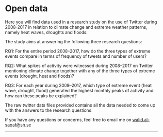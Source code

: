 # Open data
Here you will find data used in a research study on the use of Twitter during 2008-2017 in relation to climate change and extreme weather patterns, namely heat waves, droughts and floods.

The study aims at answering the following three research questions:

RQ1: For the entire period 2008–2017, how do the three types of extreme events compare in terms of frequency of tweets and number of users?

RQ2: What spikes of activity were witnessed during 2008–2017 on Twitter mentioning climate change together with any of the three types of extreme events (drought, heat and floods)?

RQ3: For each year during 2008–2017, which type of extreme event (heat wave, drought, flood) generated the highest monthly peaks of activity and how can these peaks be explained?

The raw twitter data files provided contains all the data needed to come up with the answers to the research questions. 

If you have any questions or concerns, feel free to email me on walid.al-saqaf@sh.se

---
